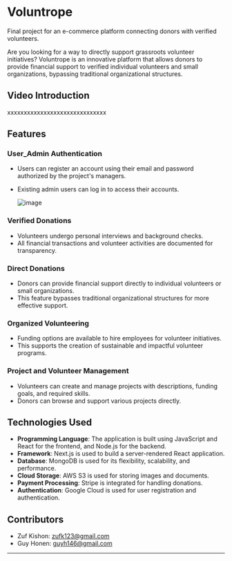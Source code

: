 # Voluntrope

Final project for an e-commerce platform connecting donors with verified volunteers.

Are you looking for a way to directly support grassroots volunteer initiatives? Voluntrope is an innovative platform that allows donors to provide financial support to verified individual volunteers and small organizations, bypassing traditional organizational structures.

## Video Introduction

xxxxxxxxxxxxxxxxxxxxxxxxxxxxxx

## Features

### User_Admin Authentication
- Users can register an account using their email and password authorized by the project's managers.
- Existing admin users can log in to access their accounts.

  ![image](https://github.com/user-attachments/assets/12e30a32-89c9-4b1f-8420-14c6e339ff7c)


### Verified Donations
- Volunteers undergo personal interviews and background checks.
- All financial transactions and volunteer activities are documented for transparency.

### Direct Donations
- Donors can provide financial support directly to individual volunteers or small organizations.
- This feature bypasses traditional organizational structures for more effective support.

### Organized Volunteering
- Funding options are available to hire employees for volunteer initiatives.
- This supports the creation of sustainable and impactful volunteer programs.

### Project and Volunteer Management
- Volunteers can create and manage projects with descriptions, funding goals, and required skills.
- Donors can browse and support various projects directly.

## Technologies Used

- **Programming Language**: The application is built using JavaScript and React for the frontend, and Node.js for the backend.
- **Framework**: Next.js is used to build a server-rendered React application.
- **Database**: MongoDB is used for its flexibility, scalability, and performance.
- **Cloud Storage**: AWS S3 is used for storing images and documents.
- **Payment Processing**: Stripe is integrated for handling donations.
- **Authentication**: Google Cloud is used for user registration and authentication.

## Contributors

- Zuf Kishon: [zufk123@gmail.com](mailto:zufk123@gmail.com)
- Guy Honen: [guyh146@gmail.com](mailto:guyh146@gmail.com)
 
---

